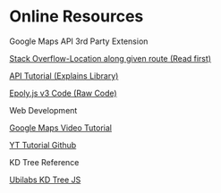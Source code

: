 # Online Resources
Google Maps API 3rd Party Extension

[Stack Overflow-Location along given route (Read first)](https://stackoverflow.com/questions/65819862/how-can-i-determine-the-location-along-a-given-route-using-mileage)

[API Tutorial (Explains Library)](http://econym.org.uk/gmap/epoly.htm)

[Epoly.js v3 Code (Raw Code)](http://www.geocodezip.com/scripts/v3_epoly.js)

Web Development

[Google Maps Video Tutorial](https://www.youtube.com/watch?v=iP3DnhCUIsE)

[YT Tutorial Github](https://github.com/trulymittal/google-maps-directions-tutorial)

KD Tree Reference

[Ubilabs KD Tree JS](https://github.com/ubilabs/kd-tree-javascript)
